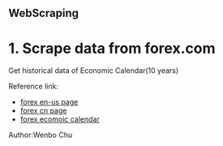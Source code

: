 ## WebScraping

# 1. Scrape data from forex.com

Get historical data of Economic Calendar(10 years)

Reference link:
- [forex en-us page](https://www.forex.com/en-us/)
- [forex cn page](https://www.forex.com/cn)
- [forex ecomoic calendar](https://www.forex.com/en-us/market-analysis/economic-calendar/)


Author:Wenbo Chu
